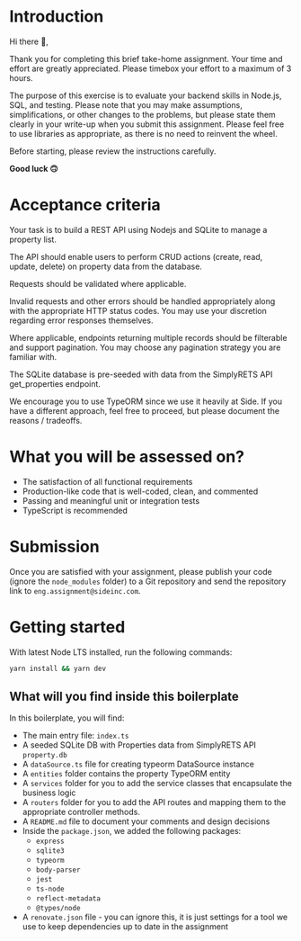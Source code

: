 # Introduction

Hi there 👋,

Thank you for completing this brief take-home assignment. Your time and effort are greatly appreciated. Please timebox your effort to a maximum of 3 hours.

The purpose of this exercise is to evaluate your backend skills in Node.js, SQL, and testing. Please note that you may make assumptions, simplifications, or other changes to the problems, but please state them clearly in your write-up when you submit this assignment. Please feel free to use libraries as appropriate, as there is no need to reinvent the wheel.

Before starting, please review the instructions carefully.

**Good luck 🙃**

# Acceptance criteria

Your task is to build a REST API using Nodejs and SQLite to manage a property list. 

The API should enable users to perform CRUD actions (create, read, update, delete) on property data from the database.

Requests should be validated where applicable.

Invalid requests and other errors should be handled appropriately along with the appropriate HTTP status codes. You may use your discretion regarding error responses themselves.

Where applicable, endpoints returning multiple records should be filterable and support pagination. You may choose any pagination strategy you are familiar with.

The SQLite database is pre-seeded with data from the SimplyRETS API get_properties endpoint.

We encourage you to use TypeORM since we use it heavily at Side. If you have a different approach, feel free to proceed, but please document the reasons / tradeoffs.

# What you will be assessed on?

- The satisfaction of all functional requirements
- Production-like code that is well-coded, clean, and commented
- Passing and meaningful unit or integration tests
- TypeScript is recommended

# Submission

Once you are satisfied with your assignment, please publish your code (ignore the `node_modules` folder) to a Git repository and send the repository link to `eng.assignment@sideinc.com`.

# Getting started

With latest Node LTS installed, run the following commands:

```sh
yarn install && yarn dev
```

## What will you find inside this boilerplate

In this boilerplate, you will find:

- The main entry file: `index.ts`
- A seeded SQLite DB with Properties data from SimplyRETS API `property.db`
- A `dataSource.ts` file for creating typeorm DataSource instance
- A `entities` folder contains the property TypeORM entity
- A `services` folder for you to add the service classes that encapsulate the business logic
- A `routers` folder for you to add the API routes and mapping them to the appropriate controller methods.
- A `README.md` file to document your comments and design decisions
- Inside the `package.json`, we added the following packages:
  - `express`
  - `sqlite3`
  - `typeorm`
  - `body-parser`
  - `jest`
  - `ts-node`
  - `reflect-metadata`
  - `@types/node`
- A `renovate.json` file - you can ignore this, it is just settings for a tool we use to keep dependencies up to date in the assignment

